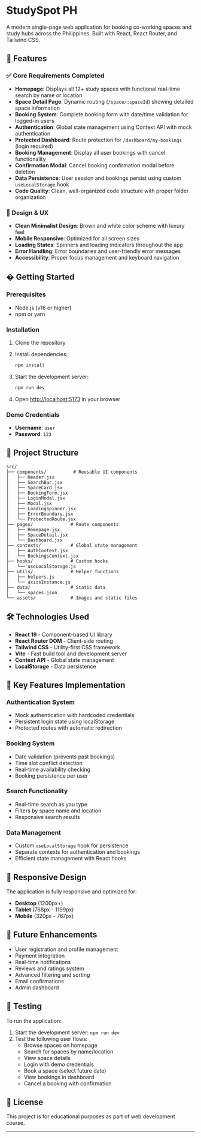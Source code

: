 # StudySpot PH

A modern single-page web application for booking co-working spaces and study hubs across the Philippines. Built with React, React Router, and Tailwind CSS.

## 🌟 Features

### ✅ Core Requirements Completed

- **Homepage**: Displays all 12+ study spaces with functional real-time search by name or location
- **Space Detail Page**: Dynamic routing (`/space/:spaceId`) showing detailed space information
- **Booking System**: Complete booking form with date/time validation for logged-in users
- **Authentication**: Global state management using Context API with mock authentication
- **Protected Dashboard**: Route protection for `/dashboard/my-bookings` (login required)
- **Booking Management**: Display all user bookings with cancel functionality
- **Confirmation Modal**: Cancel booking confirmation modal before deletion
- **Data Persistence**: User session and bookings persist using custom `useLocalStorage` hook
- **Code Quality**: Clean, well-organized code structure with proper folder organization

### 🎨 Design & UX

- **Clean Minimalist Design**: Brown and white color scheme with luxury feel
- **Mobile Responsive**: Optimized for all screen sizes
- **Loading States**: Spinners and loading indicators throughout the app
- **Error Handling**: Error boundaries and user-friendly error messages
- **Accessibility**: Proper focus management and keyboard navigation

## � Getting Started

### Prerequisites

- Node.js (v16 or higher)
- npm or yarn

### Installation

1. Clone the repository
2. Install dependencies:
   ```bash
   npm install
   ```

3. Start the development server:
   ```bash
   npm run dev
   ```

4. Open [http://localhost:5173](http://localhost:5173) in your browser

### Demo Credentials

- **Username**: `user`
- **Password**: `123`

## 📁 Project Structure

```
src/
├── components/          # Reusable UI components
│   ├── Header.jsx
│   ├── SearchBar.jsx
│   ├── SpaceCard.jsx
│   ├── BookingForm.jsx
│   ├── LoginModal.jsx
│   ├── Modal.jsx
│   ├── LoadingSpinner.jsx
│   ├── ErrorBoundary.jsx
│   └── ProtectedRoute.jsx
├── pages/              # Route components
│   ├── Homepage.jsx
│   ├── SpaceDetail.jsx
│   └── Dashboard.jsx
├── contexts/           # Global state management
│   ├── AuthContext.jsx
│   └── BookingsContext.jsx
├── hooks/              # Custom hooks
│   └── useLocalStorage.js
├── utils/              # Helper functions
│   ├── helpers.js
│   └── axiosInstance.js
├── data/               # Static data
│   └── spaces.json
└── assets/             # Images and static files
```

## 🛠 Technologies Used

- **React 19** - Component-based UI library
- **React Router DOM** - Client-side routing
- **Tailwind CSS** - Utility-first CSS framework
- **Vite** - Fast build tool and development server
- **Context API** - Global state management
- **LocalStorage** - Data persistence

## 🔧 Key Features Implementation

### Authentication System
- Mock authentication with hardcoded credentials
- Persistent login state using localStorage
- Protected routes with automatic redirection

### Booking System
- Date validation (prevents past bookings)
- Time slot conflict detection
- Real-time availability checking
- Booking persistence per user

### Search Functionality
- Real-time search as you type
- Filters by space name and location
- Responsive search results

### Data Management
- Custom `useLocalStorage` hook for persistence
- Separate contexts for authentication and bookings
- Efficient state management with React hooks

## 📱 Responsive Design

The application is fully responsive and optimized for:
- **Desktop** (1200px+)
- **Tablet** (768px - 1199px)
- **Mobile** (320px - 767px)

## 🎯 Future Enhancements

- User registration and profile management
- Payment integration
- Real-time notifications
- Reviews and ratings system
- Advanced filtering and sorting
- Email confirmations
- Admin dashboard

## 🧪 Testing

To run the application:

1. Start the development server: `npm run dev`
2. Test the following user flows:
   - Browse spaces on homepage
   - Search for spaces by name/location
   - View space details
   - Login with demo credentials
   - Book a space (select future date)
   - View bookings in dashboard
   - Cancel a booking with confirmation

## 📄 License

This project is for educational purposes as part of web development course.

---
